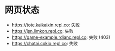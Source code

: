 # 网页状态
- https://tote.kaikaixin.repl.co: 失败
- https://jsn.limkon.repl.co: 失败
- https://game-example.rdianc.repl.co: 失败 (403)
- https://chatai.cokio.repl.co: 失败
